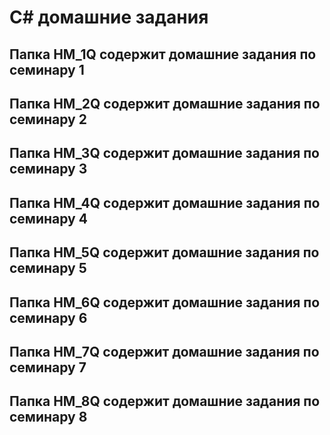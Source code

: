 # C# домашние задания 

## Папка **HM_1Q** содержит домашние задания по семинару 1
## Папка **HM_2Q** содержит домашние задания по семинару 2
## Папка **HM_3Q** содержит домашние задания по семинару 3
## Папка **HM_4Q** содержит домашние задания по семинару 4
## Папка **HM_5Q** содержит домашние задания по семинару 5
## Папка **HM_6Q** содержит домашние задания по семинару 6
## Папка **HM_7Q** содержит домашние задания по семинару 7
## Папка **HM_8Q** содержит домашние задания по семинару 8